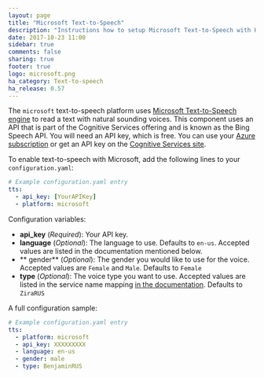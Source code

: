 ```yaml
---
layout: page
title: "Microsoft Text-to-Speech"
description: "Instructions how to setup Microsoft Text-to-Speech with Home Assistant."
date: 2017-10-23 11:00
sidebar: true
comments: false
sharing: true
footer: true
logo: microsoft.png
ha_category: Text-to-speech
ha_release: 0.57
---
```


The `microsoft` text-to-speech platform uses [Microsoft Text-to-Speech engine](https://docs.microsoft.com/en-us/azure/cognitive-services/speech/home) to read a text with natural sounding voices. This component uses an API that is part of the Cognitive Services offering and is known as the Bing Speech API.
You will need an API key, which is free. You can use your [Azure subscription](https://azure.microsoft.com) or get an API key on the [Cognitive Services site](https://azure.microsoft.com/en-us/try/cognitive-services/). 

To enable text-to-speech with Microsoft, add the following lines to your `configuration.yaml`:

```yaml
# Example configuration.yaml entry
tts:
  - api_key: [YourAPIKey]
  - platform: microsoft
```

Configuration variables:

- **api_key** (*Required*): Your API key.
- **language** (*Optional*): The language to use. Defaults to `en-us`. Accepted values are listed in the documentation mentioned below.
- ** gender** (*Optional*): The gender you would like to use for the voice. Accepted values are `Female` and `Male`. Defaults to `Female`
- **type** (*Optional*): The voice type you want to use. Accepted values are listed in the service name mapping [in the documentation](https://docs.microsoft.com/en-us/azure/cognitive-services/Speech/api-reference-rest/bingvoiceoutput). Defaults to `ZiraRUS`


A full configuration sample:

```yaml
# Example configuration.yaml entry
tts:
  - platform: microsoft
  - api_key: XXXXXXXXX
  - language: en-us
  - gender: male
  - type: BenjaminRUS
```
